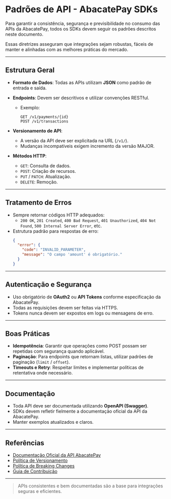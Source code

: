 
# Padrões de API - AbacatePay SDKs

Para garantir a consistência, segurança e previsibilidade no consumo das APIs da AbacatePay, todos os SDKs devem seguir os padrões descritos neste documento.

Essas diretrizes asseguram que integrações sejam robustas, fáceis de manter e alinhadas com as melhores práticas do mercado.

---

## Estrutura Geral

- **Formato de Dados**: Todas as APIs utilizam **JSON** como padrão de entrada e saída.
- **Endpoints**: Devem ser descritivos e utilizar convenções RESTful.
  - Exemplo:
    ```
    GET /v1/payments/{id}
    POST /v1/transactions
    ```

- **Versionamento de API**:
  - A versão da API deve ser explicitada na URL (`/v1/`).
  - Mudanças incompatíveis exigem incremento da versão MAJOR.

- **Métodos HTTP**:
  - `GET`: Consulta de dados.
  - `POST`: Criação de recursos.
  - `PUT` / `PATCH`: Atualização.
  - `DELETE`: Remoção.

---

## Tratamento de Erros

- Sempre retornar códigos HTTP adequados:
  - `200 OK`, `201 Created`, `400 Bad Request`, `401 Unauthorized`, `404 Not Found`, `500 Internal Server Error`, etc.
- Estrutura padrão para respostas de erro:
  ```json
  {
    "error": {
      "code": "INVALID_PARAMETER",
      "message": "O campo 'amount' é obrigatório."
    }
  }
  ```

---

## Autenticação e Segurança

- Uso obrigatório de **OAuth2** ou **API Tokens** conforme especificação da AbacatePay.
- Todas as requisições devem ser feitas via HTTPS.
- Tokens nunca devem ser expostos em logs ou mensagens de erro.

---

## Boas Práticas

- **Idempotência**: Garantir que operações como POST possam ser repetidas com segurança quando aplicável.
- **Paginação**: Para endpoints que retornam listas, utilizar padrões de paginação (`limit` / `offset`).
- **Timeouts e Retry**: Respeitar limites e implementar políticas de retentativa onde necessário.

---

## Documentação

- Toda API deve ser documentada utilizando **OpenAPI (Swagger)**.
- SDKs devem refletir fielmente a documentação oficial da API da AbacatePay.
- Manter exemplos atualizados e claros.

---

## Referências

- [Documentação Oficial da API AbacatePay](https://api.abacatepay.com/docs)
- [Política de Versionamento](/maintainers/VERSIONING.md)
- [Política de Breaking Changes](/policies/BREAKING_CHANGES_POLICY.md)
- [Guia de Contribuição](/contributors/CONTRIBUTING.md)

---

> APIs consistentes e bem documentadas são a base para integrações seguras e eficientes.
